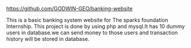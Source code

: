 https://github.com/GODWIN-GEO/banking-website

This is a basic banking system website for The sparks foundation Internship. This project is done by using php and mysql.It has 10 dummy users in database.we can send money to those users and transaction history will be stored in database.
